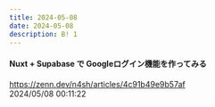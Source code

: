 ```yaml
---
title: 2024-05-08
date: 2024-05-08
description: B! 1
---
```


#### Nuxt + Supabase で Googleログイン機能を作ってみる
https://zenn.dev/n4sh/articles/4c91b49e9b57af<br>
2024/05/08 00:11:22<br>


